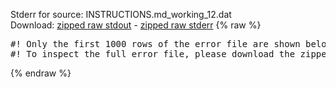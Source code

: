 Stderr for source:  INSTRUCTIONS.md_working_12.dat   
Download: [zipped raw stdout](INSTRUCTIONS.md_working_12.dat.plumed_master.stdout.txt.zip) - [zipped raw stderr](INSTRUCTIONS.md_working_12.dat.plumed_master.stderr.txt.zip) 
{% raw %}
<pre>
#! Only the first 1000 rows of the error file are shown below
#! To inspect the full error file, please download the zipped raw stderr file above
</pre>
{% endraw %}
